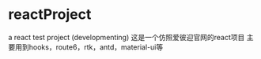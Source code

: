 # reactProject
a react test project (developmenting)
这是一个仿照爱彼迎官网的react项目
主要用到hooks，route6，rtk，antd，material-ui等
